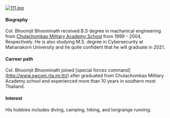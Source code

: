 [![111.jpg](https://i.postimg.cc/x8PDLpXT/111.jpg)](https://postimg.cc/kRDpmcNk)
#### Biography
Col. Bhoomjit Bhoominath received B.S degree in machanical engineering from [Chulachomkao Military Academy School](http://www.crma.ac.th/) from 1999 - 2004, Respectively. He is also studying M.S. degree in Cybersecurity at Mahanakorn University and he quite confident that he will graduate in 2021.
#### Carreer path
Col. Bhoomjit Bhoominath joined [special forces command] (http://www.swcom.rta.mi.th/) after graduated from Chulachomkao Military Academy school and experienced more than 10 years in southern most Thailand.
#### Interest
His hobbies includes diving, camping, hiking, and longrange running.
